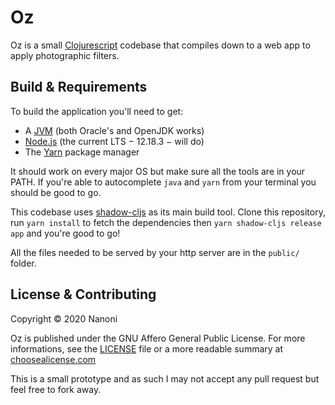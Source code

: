 Oz
========================
Oz is a small [Clojurescript] codebase that compiles down to a web app
to apply photographic filters.

Build & Requirements
------------------------
To build the application you'll need to get:
* A [JVM] (both Oracle's and OpenJDK works)
* [Node.js] (the current LTS − 12.18.3 − will do)
* The [Yarn] package manager

It should work on every major OS but make sure all the tools are in your PATH. If you're able to autocomplete `java` and `yarn` from your terminal you should be good to go.

This codebase uses [shadow-cljs] as its main build tool. Clone this repository, run `yarn install` to fetch the dependencies then `yarn shadow-cljs release app` and you're good to go!

All the files needed to be served by your http server are in the `public/` folder.

License & Contributing
------------------------
Copyright © 2020 Nanoni

Oz is published under the GNU Affero General Public License. For more informations, see the [LICENSE](LICENSE) file or a more readable summary at [choosealicense.com](https://choosealicense.com/licenses/agpl-3.0/)

This is a small prototype and as such I may not accept any pull request but feel free to fork away.


[Clojurescript]: https://clojurescript.org/
[JVM]: https://openjdk.java.net/install/index.html
[Node.js]: https://nodejs.org/en/download/
[shadow-cljs]: https://shadow-cljs.org/
[Yarn]: https://yarnpkg.com/
